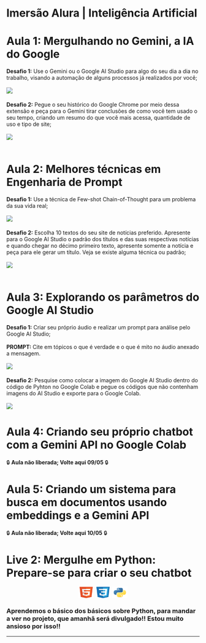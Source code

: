 # Imersão Alura | Inteligência Artificial 
# Aula 1: Mergulhando no Gemini, a IA do Google
**Desafio 1:** Use o Gemini ou o Google AI Studio para algo do seu dia a dia no trabalho, visando a automação de alguns processos já realizados por você;
<br></br>
<img src="https://github.com/BrendownEduardoRR/ImersaoAlura24/assets/169079556/e34c5db7-cfbb-4234-8d1b-0b7671835d4e">
<br></br>
**Desafio 2:** Pegue o seu histórico do Google Chrome por meio dessa extensão e peça para o Gemini tirar conclusões de como você tem usado o seu tempo, criando um resumo do que você mais acessa, quantidade de uso e tipo de site;
<br></br>
<img src="https://github.com/BrendownEduardoRR/ImersaoAlura24/assets/169079556/a43ea1ed-cd77-429a-84b4-e4307b302046">
<br></br>
# Aula 2: Melhores técnicas em Engenharia de Prompt
**Desafio 1:** Use a técnica de Few-shot Chain-of-Thought para um problema da sua vida real;
<br></br>
<img src="https://github.com/BrendownEduardoRR/ImersaoAlura24/assets/169079556/21c7950a-5af1-4f2f-811e-e267855c2f2d">
<br></br>
**Desafio 2:** Escolha 10 textos do seu site de notícias preferido. Apresente para o Google AI Studio o padrão dos títulos e das suas respectivas notícias e quando chegar no décimo primeiro texto, apresente somente a notícia e peça para ele gerar um título. Veja se existe alguma técnica ou padrão;
<br></br>
<img src="https://github.com/BrendownEduardoRR/ImersaoAlura24/assets/169079556/1b4c8040-7dd2-4eb7-8f2b-501ebc97612d">
<br></br>
# Aula 3: Explorando os parâmetros do Google AI Studio
**Desafio 1:** Criar seu próprio áudio e realizar um prompt para análise pelo Google AI Studio;
<br></br>
**PROMPT:** Cite em tópicos o que é verdade e o que é mito no áudio anexado a mensagem.
<br></br>
<img src="https://github.com/BrendownEduardoRR/ImersaoAlura24/assets/169079556/9afd4553-23e9-4142-8fce-fbe65764e266">
<br></br>
**Desafio 2:** Pesquise como colocar a imagem do Google AI Studio dentro do código de Pyhton no Google Colab e pegue os códigos que não contenham imagens do AI Studio e exporte para o Google Colab.
<br></br>
<img src="https://github.com/BrendownEduardoRR/ImersaoAlura24/assets/169079556/8e6242c8-2ccf-4972-b87c-fc4cda299c56">
# Aula 4: Criando seu próprio chatbot com a Gemini API no Google Colab
🔒 **Aula não liberada; Volte aqui 09/05** 🔒
# Aula 5: Criando um sistema para busca em documentos usando embeddings e a Gemini API
🔒 **Aula não liberada; Volte aqui 10/05** 🔒

# Live 2: Mergulhe em Python: Prepare-se para criar o seu chatbot

<div align="center">
  <img align="center" alt="Brendown-HTML" height="30" width="40" src="https://raw.githubusercontent.com/devicons/devicon/master/icons/html5/html5-original.svg">
  <img align="center" alt="Brendown-CSS" height="30" width="40" src="https://raw.githubusercontent.com/devicons/devicon/master/icons/css3/css3-original.svg">
  <img align="center" alt="Brendown-Python" height="30" width="40" src="https://raw.githubusercontent.com/devicons/devicon/master/icons/python/python-original.svg">
</div>
<h3> Aprendemos o básico dos básicos sobre Python, para mandar a ver no projeto, que amanhã será divulgado!! Estou muito ansioso por isso!!</h3>
<hr>










